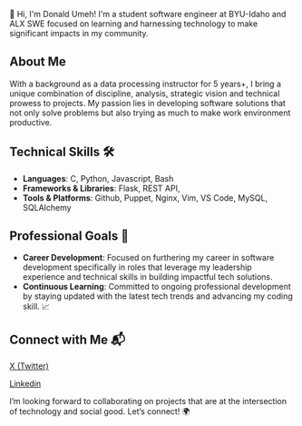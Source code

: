 👋 Hi, I'm Donald Umeh! I'm a student software engineer at BYU-Idaho and ALX SWE focused on learning and harnessing technology to make significant impacts in my community.

## About Me

With a background as a data processing instructor for 5 years+, I bring a unique combination of discipline, analysis, strategic vision and technical prowess to projects. My passion lies in developing software solutions that not only solve problems but also trying as much to make work environment productive.

## Technical Skills 🛠️

* **Languages**: C, Python, Javascript, Bash
* **Frameworks & Libraries**: Flask, REST API,
* **Tools & Platforms**: Github, Puppet, Nginx, Vim, VS Code, MySQL, SQLAlchemy

## Professional Goals 🚀

* **Career Development**: Focused on furthering my career in software development specifically in roles that leverage my leadership experience and technical skills in building impactful tech solutions.
* **Continuous Learning**: Committed to ongoing professional development by staying updated with the latest tech trends and advancing my coding skill. 📈

## Connect with Me 📬

[X (Twitter)](https://twitter.com/0xmaceka) 
  
[Linkedin](https://www.linkedin.com/in/donald-umeh-41373224b/)

I’m looking forward to collaborating on projects that are at the intersection of technology and social good. Let’s connect! 🌍
